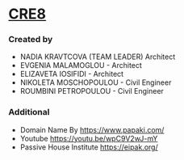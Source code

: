 # [CRE8](https://create8.space)

### Created by

- NADIA KRAVTCOVA (TEAM LEADER) Architect
- EVGENIA MALAMOGLOU - Architect
- ELIZAVETA IOSIFIDI - Architect
- NIKOLETA MOSCHOPOULOU - Civil Engineer
- ROUMBINI PETROPOULOU - Civil Engineer

### Additional

- Domain Name By https://www.papaki.com/
- Youtube https://youtu.be/wpC9V2wJ-mY
- Passive House Institute https://eipak.org/
